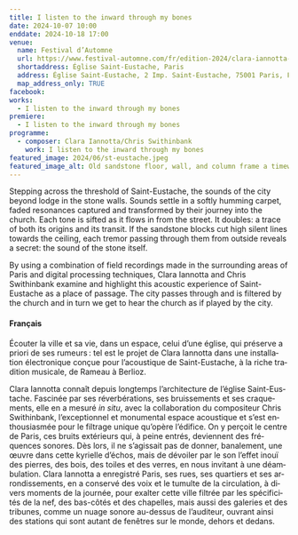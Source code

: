 ```yaml
---
title: I listen to the inward through my bones
date: 2024-10-07 10:00
enddate: 2024-10-18 17:00
venue:
  name: Festival d’Automne
  url: https://www.festival-automne.com/fr/edition-2024/clara-iannotta-chris-swithinbank-i-listen-to-the-inward-through-my-bones
  shortaddress: Église Saint-Eustache, Paris
  address: Église Saint-Eustache, 2 Imp. Saint-Eustache, 75001 Paris, France
  map_address_only: TRUE
facebook:
works:
  - I listen to the inward through my bones
premiere:
  - I listen to the inward through my bones
programme:
  - composer: Clara Iannotta/Chris Swithinbank
    work: I listen to the inward through my bones
featured_image: 2024/06/st-eustache.jpeg
featured_image_alt: Old sandstone floor, wall, and column frame a timeworn marble font.
---
```


Stepping across the threshold of Saint-Eustache, the sounds of the city beyond lodge in the stone walls. Sounds settle in a softly humming carpet, faded resonances captured and transformed by their journey into the church. Each tone is sifted as it flows in from the street. It doubles: a trace of both its origins and its transit. If the sandstone blocks cut high silent lines towards the ceiling, each tremor passing through them from outside reveals a secret: the sound of the stone itself.

By using a combination of field recordings made in the surrounding areas of Paris and digital processing techniques, Clara Iannotta and Chris Swithinbank examine and highlight this acoustic experience of Saint-Eustache as a place of passage. The city passes through and is filtered by the church and in turn we get to hear the church as if played by the city.

<div lang="fr" markdown="1">

#### Français

Écouter la ville et sa vie, dans un espace, celui d’une église, qui préserve a priori de ses rumeurs : tel est le projet de Clara Iannotta dans une installation électronique conçue pour l’acoustique de Saint-Eustache, à la riche tradition musicale, de Rameau à Berlioz.

Clara Iannotta connaît depuis longtemps l’architecture de l’église Saint-Eustache. Fascinée par ses réverbérations, ses bruissements et ses craquements, elle en a mesuré _in situ_, avec la collaboration du compositeur Chris Swithinbank, l’exceptionnel et monumental espace acoustique et s’est enthousiasmée pour le filtrage unique qu’opère l’édifice. On y perçoit le centre de Paris, ces bruits extérieurs qui, à peine entrés, deviennent des fréquences sonores. Dès lors, il ne s’agissait pas de donner, banalement, une œuvre dans cette kyrielle d’échos, mais de dévoiler par le son l’effet inouï des pierres, des bois, des toiles et des verres, en nous invitant à une déambulation. Clara Iannotta a enregistré Paris, ses rues, ses quartiers et ses arrondissements, en a conservé des voix et le tumulte de la circulation, à divers moments de la journée, pour exalter cette ville filtrée par les spécificités de la nef, des bas-côtés et des chapelles, mais aussi des galeries et des tribunes, comme un nuage sonore au-dessus de l’auditeur, ouvrant ainsi des stations qui sont autant de fenêtres sur le monde, dehors et dedans.

</div>
